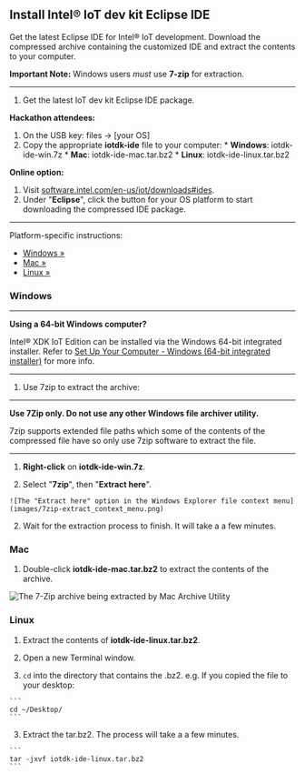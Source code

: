## Install Intel® IoT dev kit Eclipse IDE

Get the latest Eclipse IDE for Intel® IoT development. Download the compressed archive containing the customized IDE and extract the contents to your computer. 

**Important Note:** Windows users _must_ use **7-zip** for extraction.

---

1. Get the latest IoT dev kit Eclipse IDE package.

  **Hackathon attendees:**
  1. On the USB key: files → [your OS]
  2. Copy the appropriate **iotdk-ide** file to your computer:
    * **Windows**: iotdk-ide-win.7z
    * **Mac**: iotdk-ide-mac.tar.bz2 
    * **Linux**: iotdk-ide-linux.tar.bz2

  **Online option:**
  1. Visit [software.intel.com/en-us/iot/downloads#ides](http://software.intel.com/en-us/iot/downloads#ides). 
  2. Under "**Eclipse**", click the button for your OS platform to start downloading the compressed IDE package.

---

Platform-specific instructions:

* [Windows »](#windows)
* [Mac »](#mac)
* [Linux »](#linux)


### Windows

---

**Using a 64-bit Windows computer?**

Intel® XDK IoT Edition can be installed via the Windows 64-bit integrated installer. Refer to [Set Up Your Computer - Windows (64-bit integrated installer)](/computer_setup/windows/64bit_integrated_installer.md) for more info.

---

1. Use 7zip to extract the archive: 

  ---

  **Use 7Zip only. Do not use any other Windows file archiver utility.**

  7zip supports extended file paths which some of the contents of the compressed file have so only use 7zip software to extract the file. 

  ---

  1. **Right-click** on **iotdk-ide-win.7z**.

  2. Select "**7zip**", then "**Extract here**". 

    ![The "Extract here" option in the Windows Explorer file context menu](images/7zip-extract_context_menu.png)

2. Wait for the extraction process to finish. It will take a a few minutes.


### Mac

1. Double-click **iotdk-ide-mac.tar.bz2** to extract the contents of the archive.

  ![The 7-Zip archive being extracted by Mac Archive Utility](images/7zip-mac_archive_utility.png)


### Linux

1. Extract the contents of **iotdk-ide-linux.tar.bz2**.

  1. Open a new Terminal window.

  2. `cd` into the directory that contains the .bz2. e.g. If you copied the file to your desktop: 

    ```
    cd ~/Desktop/
    ```

  3. Extract the tar.bz2. The process will take a a few minutes. 

    ```
    tar -jxvf iotdk-ide-linux.tar.bz2
    ```
